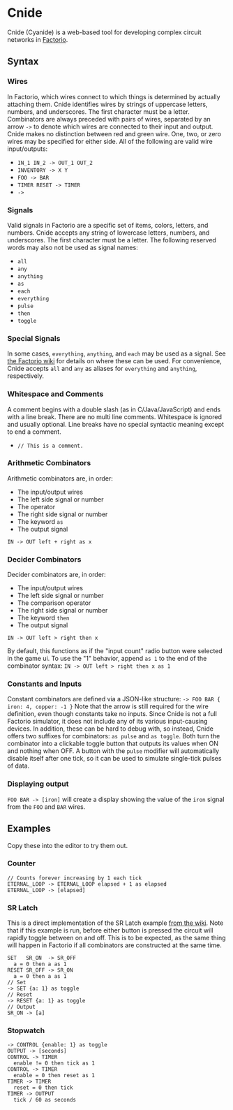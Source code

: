 # Cnide
Cnide (Cyanide) is a web-based tool for developing complex circuit networks in [Factorio](https://www.factorio.com/).

## Syntax
### Wires
In Factorio, which wires connect to which things is determined by actually attaching them.
Cnide identifies wires by strings of uppercase letters, numbers, and underscores.
The first character must be a letter.
Combinators are always preceded with pairs of wires, separated by an arrow `->` to denote which wires are connected to their
input and output.
Cnide makes no distinction between red and green wire.
One, two, or zero wires may be specified for either side.
All of the following are valid wire input/outputs:
- `IN_1 IN_2 -> OUT_1 OUT_2`
- `INVENTORY -> X Y`
- `FOO -> BAR`
- `TIMER RESET -> TIMER`
- `->`

### Signals
Valid signals in Factorio are a specific set of items, colors, letters, and numbers.
Cnide accepts any string of lowercase letters, numbers, and underscores.
The first character must be a letter.
The following reserved words may also not be used as signal names:
- `all`
- `any`
- `anything`
- `as`
- `each`
- `everything`
- `pulse`
- `then`
- `toggle`

### Special Signals
In some cases, `everything`, `anything`, and `each` may be used as a signal.
See [the Factorio wiki](https://wiki.factorio.com/Virtual_signals#Each) for details on where these can be used.
For convenience, Cnide accepts `all` and `any` as aliases for `everything` and `anything`, respectively.

### Whitespace and Comments
A comment begins with a double slash (as in C/Java/JavaScript) and ends with a line break.
There are no multi line comments.
Whitespace is ignored and usually optional.
Line breaks have no special syntactic meaning except to end a comment.
- `// This is a comment.`

### Arithmetic Combinators
Arithmetic combinators are, in order:
- The input/output wires
- The left side signal or number
- The operator
- The right side signal or number
- The keyword `as`
- The output signal

`IN -> OUT left + right as x`

### Decider Combinators
Decider combinators are, in order:
- The input/output wires
- The left side signal or number
- The comparison operator
- The right side signal or number
- The keyword `then`
- The output signal

`IN -> OUT left > right then x`

By default, this functions as if the "input count" radio button were selected in the game ui.
To use the "1" behavior, append `as 1` to the end of the combinator syntax:
`IN -> OUT left > right then x as 1`

### Constants and Inputs
Constant combinators are defined via a JSON-like structure:
`-> FOO BAR { iron: 4, copper: -1 }`
Note that the arrow is still required for the wire definition, even though constants take no inputs.
Since Cnide is not a full Factorio simulator, it does not include any of its various input-causing devices.
In addition, these can be hard to debug with, so instead, Cnide offers two suffixes for combinators:
`as pulse` and `as toggle`.
Both turn the combinator into a clickable toggle button that outputs its values when ON and nothing when OFF.
A button with the `pulse` modifier will automatically disable itself after one tick, so it can be used
to simulate single-tick pulses of data.

### Displaying output
`FOO BAR -> [iron]` will create a display showing the value of the `iron` signal from the `FOO` and `BAR` wires.

## Examples
Copy these into the editor to try them out.

### Counter
    // Counts forever increasing by 1 each tick
    ETERNAL_LOOP -> ETERNAL_LOOP elapsed + 1 as elapsed
    ETERNAL_LOOP -> [elapsed]

### SR Latch
This is a direct implementation of the SR Latch example
[from the wiki](https://wiki.factorio.com/Tutorial:Circuit-network_Cookbook#Latches).
Note that if this example is run, before either button is pressed the circuit will rapidly toggle between on and off.
This is to be expected, as the same thing will happen in Factorio if all combinators are constructed at the same time.

    SET   SR_ON  -> SR_OFF
      a = 0 then a as 1
    RESET SR_OFF -> SR_ON
      a = 0 then a as 1
    // Set
    -> SET {a: 1} as toggle
    // Reset
    -> RESET {a: 1} as toggle
    // Output
    SR_ON -> [a]

### Stopwatch
    -> CONTROL {enable: 1} as toggle
    OUTPUT -> [seconds]
    CONTROL -> TIMER
      enable != 0 then tick as 1
    CONTROL -> TIMER
      enable = 0 then reset as 1
    TIMER -> TIMER
      reset = 0 then tick
    TIMER -> OUTPUT
      tick / 60 as seconds
